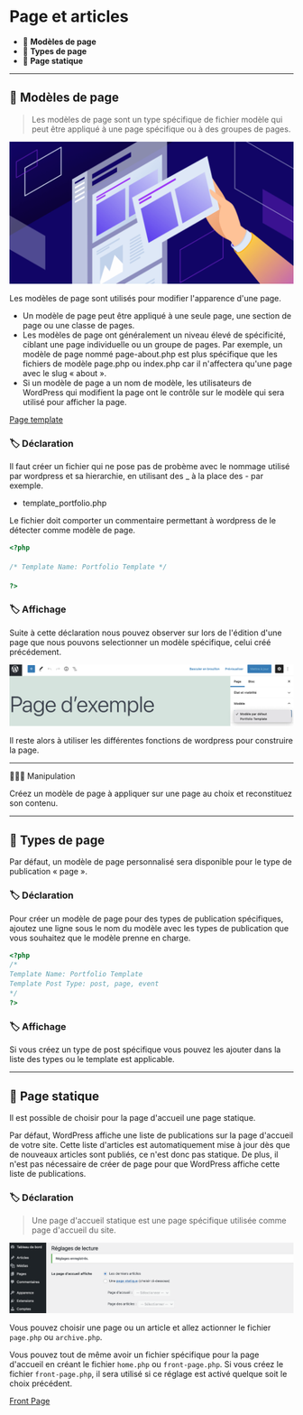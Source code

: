 # Page et articles

* 🔖 **Modèles de page**
* 🔖 **Types de page**
* 🔖 **Page statique**

___

## 📑 Modèles de page

> Les modèles de page sont un type spécifique de fichier modèle qui peut être appliqué à une page spécifique ou à des groupes de pages.

![image](https://raw.githubusercontent.com/seeren-training/Wordpress-Perfectionnement/master/wiki/resources/page-article.png)

Les modèles de page sont utilisés pour modifier l'apparence d'une page.

* Un modèle de page peut être appliqué à une seule page, une section de page ou une classe de pages.
* Les modèles de page ont généralement un niveau élevé de spécificité, ciblant une page individuelle ou un groupe de pages. Par exemple, un modèle de page nommé page-about.php est plus spécifique que les fichiers de modèle page.php ou index.php car il n'affectera qu'une page avec le slug « about ».
* Si un modèle de page a un nom de modèle, les utilisateurs de WordPress qui modifient la page ont le contrôle sur le modèle qui sera utilisé pour afficher la page.

[Page template](https://developer.wordpress.org/themes/template-files-section/page-template-files/)

### 🏷️ **Déclaration**

Il faut créer un fichier qui ne pose pas de probème avec le nommage utilisé par wordpress et sa hierarchie, en utilisant des _ à la place des - par exemple.

* template_portfolio.php

Le fichier doit comporter un commentaire permettant à wordpress de le détecter comme modèle de page.

```php
<?php 

/* Template Name: Portfolio Template */

?>
```

### 🏷️ **Affichage**

Suite à cette déclaration nous pouvez observer sur lors de l'édition d'une page que nous pouvons selectionner un modèle spécifique, celui créé précédement.

![image](https://raw.githubusercontent.com/seeren-training/Wordpress-Perfectionnement/master/wiki/resources/model.png)

Il reste alors à utiliser les différentes fonctions de wordpress pour construire la page.

___

👨🏻‍💻 Manipulation

Créez un modèle de page à appliquer sur une page au choix et reconstituez son contenu.

___

## 📑 Types de page

Par défaut, un modèle de page personnalisé sera disponible pour le type de publication « page ».

### 🏷️ **Déclaration**

Pour créer un modèle de page pour des types de publication spécifiques, ajoutez une ligne sous le nom du modèle avec les types de publication que vous souhaitez que le modèle prenne en charge.

```php
<?php
/*
Template Name: Portfolio Template
Template Post Type: post, page, event
*/
?>
```

### 🏷️ **Affichage**

Si vous créez un type de post spécifique vous pouvez les ajouter dans la liste des types ou le template est applicable.

___

## 📑 Page statique

Il est possible de choisir pour la page d'accueil une page statique.


Par défaut, WordPress affiche une liste de publications sur la page d'accueil de votre site. Cette liste d'articles est automatiquement mise à jour dès que de nouveaux articles sont publiés, ce n'est donc pas statique. De plus, il n'est pas nécessaire de créer de page pour que WordPress affiche cette liste de publications.

### 🏷️ **Déclaration**

> Une page d'accueil statique est une page spécifique utilisée comme page d'accueil du site.

![image](https://raw.githubusercontent.com/seeren-training/Wordpress-Perfectionnement/master/wiki/resources/static.png)

Vous pouvez choisir une page ou un article et allez actionner le fichier `page.php` ou `archive.php`.

Vous pouvez tout de même avoir un fichier spécifique pour la page d'accueil en créant le fichier `home.php` ou `front-page.php`. Si vous créez le fichier `front-page.php`, il sera utilisé si ce réglage est activé quelque soit le choix précédent.

[Front Page](https://bom.ciens.ucv.ve/dataset/data/20140924151121/#Creating_a_Static_Front_Page)
